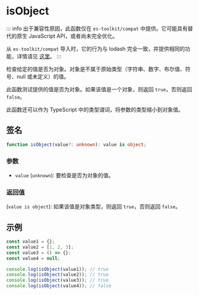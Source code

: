 # isObject

::: info
出于兼容性原因，此函数仅在 `es-toolkit/compat` 中提供。它可能具有替代的原生 JavaScript API，或者尚未完全优化。

从 `es-toolkit/compat` 导入时，它的行为与 lodash 完全一致，并提供相同的功能，详情请见 [这里](../../../compatibility.md)。
:::

检查给定的值是否为对象。对象是不属于原始类型（字符串、数字、布尔值、符号、null 或未定义）的值。

此函数测试提供的值是否为对象。如果该值是一个对象，则返回 `true`，否则返回 `false`。

此函数还可以作为 TypeScript 中的类型谓词，将参数的类型缩小到对象值。

## 签名

```typescript
function isObject(value?: unknown): value is object;
```

### 参数

- `value` (`unknown`): 要检查是否为对象的值。

### 返回值

(`value is object`): 如果该值是对象类型，则返回 `true`，否则返回 `false`。

## 示例

```typescript
const value1 = {};
const value2 = [1, 2, 3];
const value3 = () => {};
const value4 = null;

console.log(isObject(value1)); // true
console.log(isObject(value2)); // true
console.log(isObject(value3)); // true
console.log(isObject(value4)); // false
```
